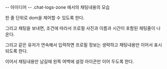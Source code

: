 -- 아이디어 --
.chat-logs-zone 에서의 채팅내용의 모습

한 줄 단위로 dom을 제어할 수 있도록 한다.

그리고 채팅을 보내면, 조건에 따라서 프로필 사진과 이름과 시간이 포함된 채팅줄이 나온다.

그리고 같은 유저가 연속해서 입력하면 프로필 정보는 생략하고 채팅내용만 이어서 표시 되도록 한다.

이어서 채팅내용만 남길때
왼쪽 여백에 설정 아이콘만 이어 두도록 한다.